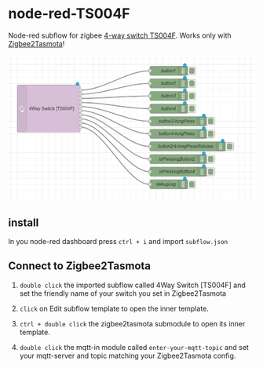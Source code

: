 # node-red-TS004F

Node-red subflow for zigbee [4-way switch TS004F](https://zigbee.blakadder.com/Eardatek_ESW-4ZAA-CN.html). Works only with [Zigbee2Tasmota](https://tasmota.github.io/docs/Zigbee/)!

![Outputs](https://github.com/mklan/node-red-TS004F/blob/main/outputs.png)

## install 

In you node-red dashboard press `ctrl + i` and import `subflow.json`

## Connect to Zigbee2Tasmota

1.  `double click` the imported subflow called 4Way Switch [TS004F] and set the friendly name of your switch you set in Zigbee2Tasmota

2. `click` on Edit subflow template to open the inner template. 

3. `ctrl + double click` the zigbee2tasmota submodule to open its inner template.

4. `double click` the mqtt-in module called `enter-your-mqtt-topic` and set your mqtt-server and topic matching your Zigbee2Tasmota config.
